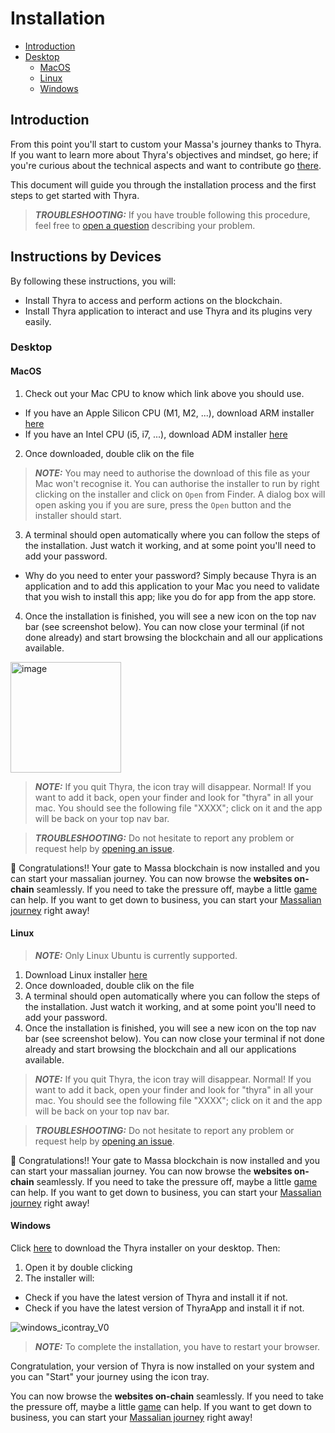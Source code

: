 
# Installation

* [Introduction](#introduction)
* [Desktop](#desktop)
  * [MacOS](#macos)
  * [Linux](#linux)
  * [Windows](#windows)

## Introduction

From this point you'll start to custom your Massa's journey thanks to Thyra. If you want to learn more about Thyra's objectives and mindset, go here; if you're curious about the technical aspects and want to contribute go [there](./CONTRIBUTING.md).

This document will guide you through the installation process and the first steps to get started with Thyra.


> **_TROUBLESHOOTING:_** If you have trouble following this procedure, feel free to [open a question](https://github.com/massalabs/thyra/issues/new) describing your problem.

## Instructions by Devices

By following these instructions, you will: 
* Install Thyra to access and perform actions on the blockchain. 
* Install Thyra application to interact and use Thyra and its plugins very easily.

### Desktop


#### MacOS

1. Check out your Mac CPU to know which link above you should use.
* If you have an Apple Silicon CPU (M1, M2, ...), download ARM installer [here](https://github.com/massalabs/thyra/releases/latest/download/thyra-installer_darwin_arm64.tar.gz)
* If you have an Intel CPU (i5, i7, ...), download ADM installer [here](https://github.com/massalabs/thyra/releases/latest/download/thyra-installer_darwin_amd64.tar.gz)
2. Once downloaded, double clik on the file
> **_NOTE:_** You may need to authorise the download of this file as your Mac won't recognise it. You can authorise the installer to run by right clicking on the installer and click on `Open` from Finder. A dialog box will open asking you if you are sure, press the `Open` button and the installer should start.
3. A terminal should open automatically where you can follow the steps of the installation. Just watch it working, and at some point you'll need to add your password.
* Why do you need to enter your password? Simply because Thyra is an application and to add this application to your Mac you need to validate that you wish to install this app; like you do for app from the app store. 
4. Once the installation is finished, you will see a new icon on the top nav bar (see screenshot below). You can now close your terminal (if not done already) and start browsing the blockchain and all our applications available.
<img width="177" alt="image" src="https://user-images.githubusercontent.com/109611779/223798813-92a16141-19f6-415b-b9d8-2554eb814edc.png">

> **_NOTE:_** If you quit Thyra, the icon tray will disappear. Normal! If you want to add it back, open your finder and look for "thyra" in all your mac. You should see the following file "XXXX"; click on it and the app will be back on your top nav bar. 

> **_TROUBLESHOOTING:_** Do not hesitate to report any problem or request help by [opening an issue](https://github.com/massalabs/thyra/issues/new).

🎉 Congratulations!! Your gate to Massa blockchain is now installed and you can start your massalian journey.
You can now browse the **websites on-chain** seamlessly. If you need to take the pressure off, maybe a little [game](https://flappy.massa) can help.
If you want to get down to business, you can start your [Massalian journey](https://my.massa/thyra/wallet) right away!


#### Linux

> **_NOTE:_** Only Linux Ubuntu is currently supported.

1. Download Linux installer [here](https://github.com/massalabs/thyra/releases/latest/download/thyra-installer_linux_amd64.tar.gz)
2. Once downloaded, double clik on the file
3. A terminal should open automatically where you can follow the steps of the installation. Just watch it working, and at some point you'll need to add your password.
4. Once the installation is finished, you will see a new icon on the top nav bar (see screenshot below). You can now close your terminal if not done already and start browsing the blockchain and all our applications available.

> **_NOTE:_** If you quit Thyra, the icon tray will disappear. Normal! If you want to add it back, open your finder and look for "thyra" in all your mac. You should see the following file "XXXX"; click on it and the app will be back on your top nav bar.

> **_TROUBLESHOOTING:_** Do not hesitate to report any problem or request help by [opening an issue](https://github.com/massalabs/thyra/issues/new).


🎉 Congratulations!! Your gate to Massa blockchain is now installed and you can start your massalian journey.
You can now browse the **websites on-chain** seamlessly. If you need to take the pressure off, maybe a little [game](https://flappy.massa) can help.
If you want to get down to business, you can start your [Massalian journey](https://my.massa/thyra/wallet) right away!



#### Windows


Click [here](https://github.com/massalabs/thyra/releases/latest/download/thyra-installer_windows_amd64.exe) to download the Thyra installer on your desktop. Then:

1. Open it by double clicking
2. The installer will:

* Check if you have the latest version of Thyra and install it if not.
* Check if you have the latest version of ThyraApp and install it if not.

![windows_icontray_V0](https://user-images.githubusercontent.com/109611779/212294116-05e1dd37-ed3f-4e3e-b034-b02d782bc4ee.png)

> **_NOTE:_** To complete the installation, you have to restart your browser.

Congratulation, your version of Thyra is now installed on your system and you can "Start" your journey using the icon tray.

You can now browse the **websites on-chain** seamlessly. If you need to take the pressure off, maybe a little [game](https://flappy.massa) can help.
If you want to get down to business, you can start your [Massalian journey](https://my.massa/thyra/wallet) right away!
